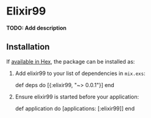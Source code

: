 # Elixir99

**TODO: Add description**

## Installation

If [available in Hex](https://hex.pm/docs/publish), the package can be installed as:

  1. Add elixir99 to your list of dependencies in `mix.exs`:

        def deps do
          [{:elixir99, "~> 0.0.1"}]
        end

  2. Ensure elixir99 is started before your application:

        def application do
          [applications: [:elixir99]]
        end

